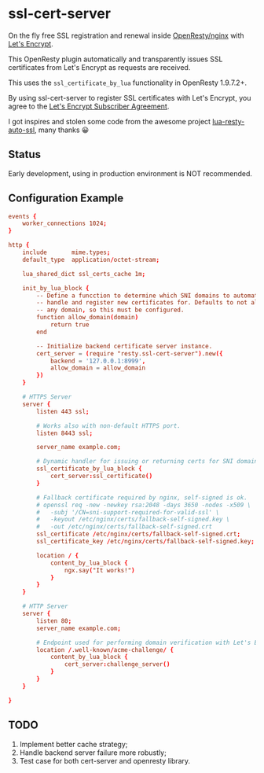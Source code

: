 # ssl-cert-server

On the fly free SSL registration and renewal inside [OpenResty/nginx](http://openresty.org) with [Let's Encrypt](https://letsencrypt.org).

This OpenResty plugin automatically and transparently issues SSL certificates from Let's Encrypt as requests are received.

This uses the `ssl_certificate_by_lua` functionality in OpenResty 1.9.7.2+.

By using ssl-cert-server to register SSL certificates with Let's Encrypt, you agree to the [Let's Encrypt Subscriber Agreement](https://letsencrypt.org/repository/).

I got inspires and stolen some code from the awesome project [lua-resty-auto-ssl](https://github.com/GUI/lua-resty-auto-ssl), many thanks 😀

## Status

Early development, using in production environment is NOT recommended.

## Configuration Example

```conf
events {
    worker_connections 1024;
}

http {
    include       mime.types;
    default_type  application/octet-stream;

    lua_shared_dict ssl_certs_cache 1m;

    init_by_lua_block {
        -- Define a funcction to determine which SNI domains to automatically
        -- handle and register new certificates for. Defaults to not allowing
        -- any domain, so this must be configured.
        function allow_domain(domain)
            return true
        end

        -- Initialize backend certificate server instance.
        cert_server = (require "resty.ssl-cert-server").new({
            backend = '127.0.0.1:8999',
            allow_domain = allow_domain
        })
    }

    # HTTPS Server
    server {
        listen 443 ssl;

        # Works also with non-default HTTPS port.
        listen 8443 ssl;

        server_name example.com;

        # Dynamic handler for issuing or returning certs for SNI domains.
        ssl_certificate_by_lua_block {
            cert_server:ssl_certificate()
        }

        # Fallback certificate required by nginx, self-signed is ok.
        # openssl req -new -newkey rsa:2048 -days 3650 -nodes -x509 \
        #   -subj '/CN=sni-support-required-for-valid-ssl' \
        #   -keyout /etc/nginx/certs/fallback-self-signed.key \
        #   -out /etc/nginx/certs/fallback-self-signed.crt
        ssl_certificate /etc/nginx/certs/fallback-self-signed.crt;
        ssl_certificate_key /etc/nginx/certs/fallback-self-signed.key;

        location / {
            content_by_lua_block {
                ngx.say("It works!")
            }
        }
    }

    # HTTP Server
    server {
        listen 80;
        server_name example.com;

        # Endpoint used for performing domain verification with Let's Encrypt.
        location /.well-known/acme-challenge/ {
            content_by_lua_block {
                cert_server:challenge_server()
            }
        }
    }

}
```

## TODO

1. Implement better cache strategy;
2. Handle backend server failure more robustly;
3. Test case for both cert-server and openresty library.
